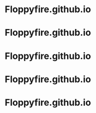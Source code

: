 # Floppyfire.github.io
# Floppyfire.github.io
# Floppyfire.github.io
# Floppyfire.github.io
# Floppyfire.github.io
